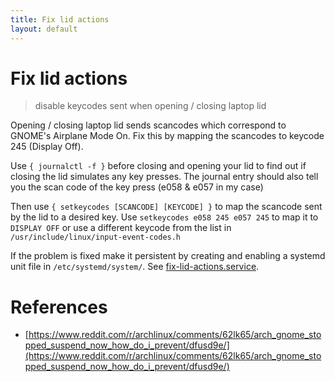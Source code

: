 ```yaml
---
title: Fix lid actions
layout: default
---
```


# Fix lid actions

> disable keycodes sent when opening / closing laptop lid

Opening / closing laptop lid sends scancodes which correspond to GNOME's Airplane Mode On. Fix this by mapping the scancodes to keycode 245 (Display Off).

Use `{ journalctl -f }` before closing and opening your lid to find out if closing the lid simulates any key presses. The journal entry should also tell you the scan code of the key press (e058 & e057 in my case)

Then use `{ setkeycodes [SCANCODE] [KEYCODE] }` to map the scancode sent by the lid to a desired key. Use `setkeycodes e058 245 e057 245` to map it to `DISPLAY OFF` or use a different keycode from the list in `/usr/include/linux/input-event-codes.h`

If the problem is fixed make it persistent by creating and enabling a systemd unit file in `/etc/systemd/system/`. See [fix-lid-actions.service](fix-lid-actions.service).

# References

* [https://www.reddit.com/r/archlinux/comments/62lk65/arch_gnome_stopped_suspend_now_how_do_i_prevent/dfusd9e/](https://www.reddit.com/r/archlinux/comments/62lk65/arch_gnome_stopped_suspend_now_how_do_i_prevent/dfusd9e/)
